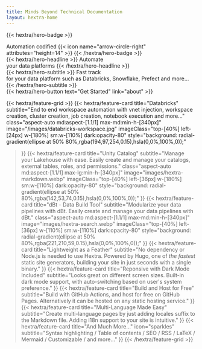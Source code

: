 ```yaml
---
title: Minds Beyond Technical Documentation
layout: hextra-home
---
```



{{< hextra/hero-badge >}}
  <div class="w-2 h-2 rounded-full bg-primary-400"></div>
  <span>Automation codified</span>
  {{< icon name="arrow-circle-right" attributes="height=14" >}}
{{< /hextra/hero-badge >}}

<div class="mt-6 mb-6">
{{< hextra/hero-headline >}}
  Automate&nbsp;<br class="sm:block hidden" />your data platforms
{{< /hextra/hero-headline >}}
</div>

<div class="mb-12">
{{< hextra/hero-subtitle >}}
  Fast track &nbsp;<br class="sm:block hidden" />for your data platform such as Databricks, Snowflake, Prefect and more...
{{< /hextra/hero-subtitle >}}
</div>

<div class="mb-6">
{{< hextra/hero-button text="Get Started" link="about" >}}
</div>

<div class="mt-6"></div>

{{< hextra/feature-grid >}}
  {{< hextra/feature-card
    title="Databricks"
    subtitle="End to end workspace automation with vnet injection, workspace creation, cluster creation, job creation, notebook execution and more..."
    class="aspect-auto md:aspect-[1.1/1] max-md:min-h-[340px]"
    image="/images/databricks-workspace.jpg"
    imageClass="top-[40%] left-[24px] w-[180%] sm:w-[110%] dark:opacity-80"
    style="background: radial-gradient(ellipse at 50% 80%,rgba(194,97,254,0.15),hsla(0,0%,100%,0));"
  >}}
  {{< hextra/feature-card
    title="Unity Catalog"
    subtitle="Manage your Lakehouse with ease. Easily create and manage your catalogs, external tables, roles, and permissions."
    class="aspect-auto md:aspect-[1.1/1] max-lg:min-h-[340px]"
    image="images/hextra-markdown.webp"
    imageClass="top-[40%] left-[36px] w-[180%] sm:w-[110%] dark:opacity-80"
    style="background: radial-gradient(ellipse at 50% 80%,rgba(142,53,74,0.15),hsla(0,0%,100%,0));"
  >}}
  {{< hextra/feature-card
    title="dBt - Data Build Tool"
    subtitle="Modularize your data pipelines with dBt. Easily create and manage your data pipelines with dBt."
    class="aspect-auto md:aspect-[1.1/1] max-md:min-h-[340px]"
    image="images/hextra-search.webp"
    imageClass="top-[40%] left-[36px] w-[110%] sm:w-[110%] dark:opacity-80"
    style="background: radial-gradient(ellipse at 50% 80%,rgba(221,210,59,0.15),hsla(0,0%,100%,0));"
  >}}
  {{< hextra/feature-card
    title="Lightweight as a Feather"
    subtitle="No dependency or Node.js is needed to use Hextra. Powered by Hugo, one of *the fastest* static site generators, building your site in just seconds with a single binary."
  >}}
  {{< hextra/feature-card
    title="Reponsive with Dark Mode Included"
    subtitle="Looks great on different screen sizes. Built-in dark mode support, with auto-switching based on user's system preference."
  >}}
  {{< hextra/feature-card
    title="Build and Host for Free"
    subtitle="Build with GitHub Actions, and host for free on GitHub Pages. Alternatively it can be hosted on any static hosting service."
  >}}
  {{< hextra/feature-card
    title="Multi-Language Made Easy"
    subtitle="Create multi-language pages by just adding locales suffix to the Markdown file. Adding i18n support to your site is intuitive."
  >}}
  {{< hextra/feature-card
    title="And Much More..."
    icon="sparkles"
    subtitle="Syntax highlighting / Table of contents / SEO / RSS / LaTeX / Mermaid / Customizable / and more..."
  >}}
{{< /hextra/feature-grid >}}
